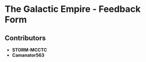 # The Galactic Empire - Feedback Form  

## Contributors  
- **STORM-MCCTC**  
- **Camanator563**  

